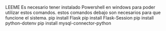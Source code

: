 LEEME
Es necesario tener instalado Powershell en windows para poder utilizar estos comandos.
estos comandos debajo son necesarios para que funcione el sistema.
pip install Flask
pip install Flask-Session
pip install python-dotenv
pip install mysql-connector-python